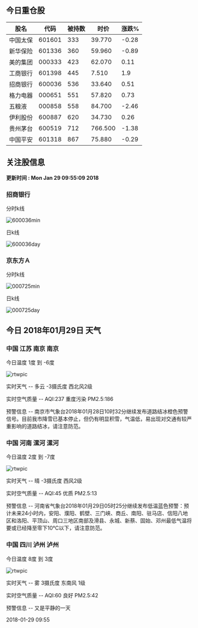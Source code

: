 
## 今日重仓股 

|股名|代码|被持数|时价|涨跌%|
|---|---|---|---|---|
|中国太保|601601|333|39.770|-0.28|
|新华保险|601336|360|59.960|-0.89|
|美的集团|000333|423|62.070|0.11|
|工商银行|601398|445|7.510|1.9|
|招商银行|600036|536|33.640|0.51|
|格力电器|000651|551|57.820|0.73|
|五粮液|000858|558|84.700|-2.46|
|伊利股份|600887|620|34.730|0.26|
|贵州茅台|600519|712|766.500|-1.38|
|中国平安|601318|867|75.880|-0.29|

## 关注股信息
**更新时间 : Mon Jan 29 09:55:09 2018**
### 招商银行 
分时k线

![600036min](http://image.sinajs.cn/newchart/min/n/sh600036.gif)

日k线

![600036day](http://image.sinajs.cn/newchart/daily/n/sh600036.gif)

### 京东方Ａ 
分时k线

![000725min](http://image.sinajs.cn/newchart/min/n/sz000725.gif)

日k线

![000725day](http://image.sinajs.cn/newchart/daily/n/sz000725.gif)
## 今日 2018年01月29日 天气
### 中国 江苏 南京 南京

今日温度 1度 到 -6度

![rtwpic](http://app1.showapi.com/weather/icon/day/01.png)

实时天气 -- 多云 -3摄氏度 西北风2级

实时空气质量 -- AQI:237 重度污染 PM2.5:186

预警信息 -- 南京市气象台2018年01月28日10时32分继续发布道路结冰橙色预警信号。目前我市降雪已基本停止，但仍有明显积雪，气温低，易出现对交通有较严重影响的道路结冰，请注意防范。
    
### 中国 河南 漯河 漯河

今日温度 2度 到 -7度

![rtwpic](http://app1.showapi.com/weather/icon/day/00.png)

实时天气 -- 晴 -3摄氏度 西风2级

实时空气质量 -- AQI:45 优质 PM2.5:13

预警信息 -- 河南省气象台2018年01月29日05时25分继续发布低温蓝色预警：预计未来24小时内，安阳、濮阳、鹤壁、三门峡、商丘、南阳、驻马店、信阳八地区和洛阳、平顶山、周口三地区南部及滑县、永城、新蔡、固始、邓州最低气温将要或已经降至零下10℃以下，请注意防范。
    
### 中国 四川 泸州 泸州

今日温度 8度 到 3度

![rtwpic](http://app1.showapi.com/weather/icon/day/18.png)

实时天气 -- 雾 3摄氏度 东南风 1级

实时空气质量 -- AQI:60 良好 PM2.5:42

预警信息 -- 又是平静的一天
    
2018-01-29 09:55